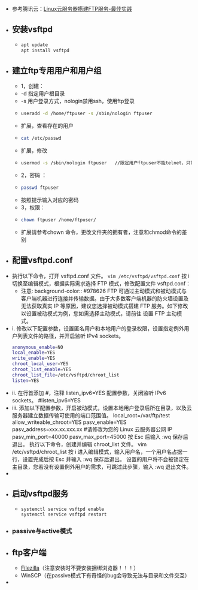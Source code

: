 - 参考腾讯云：[Linux云服务器搭建FTP服务-最佳实践](https://cloud.tencent.com/document/product/213/10912)
- ## 安装vsftpd
	- ```bash
	  apt update
	  apt install vsftpd
	  ```
- ## 建立ftp专用用户和用户组
	- 1，创建：
	- -d 指定用户根目录
	- -s 用户登录方式，nologin禁用ssh，使用ftp登录
	- ```bash
	  useradd -d /home/ftpuser -s /sbin/nologin ftpuser
	  ```
	- 扩展，查看存在的用户
	- ```bash
	  cat /etc/passwd
	  ```
	- 扩展，修改
	- ```bash
	  usermod -s /sbin/nologin ftpuser   //限定用户ftpuser不能telnet，只能ftp
	  ```
	- 2，密码 ：
	- ```bash
	  passwd ftpuser
	  ```
	- 按照提示输入对应的密码
	- 3，权限：
	- ```bash
	  chown ftpuser /home/ftpuser/
	  ```
	- 扩展请参考chown 命令，更改文件夹的拥有者，注意和chmod命令的差别
- ## 配置vsftpd.conf
- 执行以下命令，打开 vsftpd.conf 文件。
  ```vim /etc/vsftpd/vsftpd.conf```
  按 i 切换至编辑模式，根据实际需求选择 FTP 模式，修改配置文件 vsftpd.conf：
	- 注意:
	  background-color:: #978626
	  FTP 可通过主动模式和被动模式与客户端机器进行连接并传输数据。由于大多数客户端机器的防火墙设置及无法获取真实 IP 等原因，建议您选择被动模式搭建 FTP 服务。如下修改以设置被动模式为例，您如需选择主动模式，请前往 设置 FTP 主动模式。
- i. 修改以下配置参数，设置匿名用户和本地用户的登录权限，设置指定例外用户列表文件的路径，并开启监听 IPv4 sockets。
  ```bash
  anonymous_enable=NO
  local_enable=YES
  write_enable=YES
  chroot_local_user=YES
  chroot_list_enable=YES
  chroot_list_file=/etc/vsftpd/chroot_list
  listen=YES
  ```
- ii. 在行首添加 #，注释 listen_ipv6=YES 配置参数，关闭监听 IPv6 sockets。
  #listen_ipv6=YES
- iii. 添加以下配置参数，开启被动模式，设置本地用户登录后所在目录，以及云服务器建立数据传输可使用的端口范围值。
  local_root=/var/ftp/test
  allow_writeable_chroot=YES
  pasv_enable=YES
  pasv_address=xxx.xx.xxx.xx #请修改为您的 Linux 云服务器公网 IP
  pasv_min_port=40000
  pasv_max_port=45000
  按 Esc 后输入 :wq 保存后退出。
  执行以下命令，创建并编辑 chroot_list 文件。
  vim /etc/vsftpd/chroot_list
  按 i 进入编辑模式，输入用户名，一个用户名占据一行，设置完成后按 Esc 并输入 :wq 保存后退出。
  设置的用户将不会被锁定在主目录，您若没有设置例外用户的需求，可跳过此步骤，输入 :wq 退出文件。
-
- ## 启动vsftpd服务
	- ```bash
	  systemctl service vsftpd enable
	  systemctl service vsftpd restart
	  ```
- ### passive与active模式
- ## ftp客户端
	- [Filezilla](https://filezilla-project.org/)（注意安装时不要安装捆绑浏览器！！！）
	- WinSCP（在passive模式下有奇怪的bug会导致无法与目录和文件交互）
-